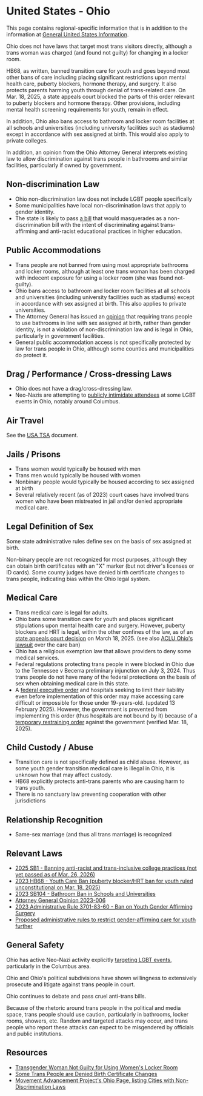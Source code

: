 # United States - Ohio

This page contains regional-specific information that is in addition to
the information at [General United States
Information](notes/usa-general.md).

Ohio does not have laws that target most trans visitors directly,
although a trans woman was charged (and found not guilty) for changing
in a locker room.

HB68, as written, banned transition care for youth and goes beyond most other
bans of care including placing significant restrictions upon mental health
care, puberty blockers, hormone therapy, and surgery. It also protects parents
harming youth through denial of trans-related care. On Mar. 18, 2025, a
state appeals court blocked the parts of this order relevant to puberty
blockers and hormone therapy. Other provisions, including mental health
screening requirements for youth, remain in effect.

In addition, Ohio also bans access to bathroom and locker room facilities
at all schools and universities (including university facilities such as
stadiums) except in accordance with sex assigned at birth. This would also
apply to private colleges.

In addition, an opinion from the Ohio Attorney General interprets
existing law to allow discrimination against trans people in bathrooms
and similar facilities, particularly if owned by government.

## Non-discrimination Law

 * Ohio non-discrimination law does not include LGBT people specifically
 * Some municipalities have local non-discrimination laws that apply to
   gender identity.
 * The state is likely to pass [a
   bill](https://legiscan.com/TN/text/HB0064/2025) that would masquerades as a
   non-discrimination bill with the intent of discriminating against
   trans-affirming and anti-racist educational practices in higher
   education.

## Public Accommodations

 * Trans people are not banned from using most appropriate bathrooms and
   locker rooms, although at least one trans woman has been charged with
   indecent exposure for using a locker room (she was found not-guilty).
 * Ohio bans access to bathroom and locker room facilities at all
   schools and universities (including university facilities such as
   stadiums) except in accordance with sex assigned at birth.  This also
   applies to private universities.
 * The Attorney General has issued an
   [opinion](https://www.ohioattorneygeneral.gov/getattachment/f10767a2-2cf3-4844-b943-90a503dc4c52/2023-006.aspx)
   that requiring trans people to use bathrooms in line with sex
   assigned at birth, rather than gender identity, is not a violation of
   non-discrimination law and is legal in Ohio, particularly in
   government facilities.
 * General public accommodation access is not specifically protected by law
   for trans people in Ohio, although some counties and municipalities
   do protect it.

## Drag / Performance / Cross-dressing Laws

 * Ohio does not have a drag/cross-dressing law.
 * Neo-Nazis are attempting to [publicly intimidate
   attendees](https://www.dispatch.com/story/news/state/2023/09/11/neo-nazi-blood-tribe-claims-it-has-launched-an-ohio-chapter/70602182007/)
   at some LGBT events in Ohio, notably around Columbus.

## Air Travel

See the [USA TSA](notes/tsa.md) document.

## Jails / Prisons

 * Trans women would typically be housed with men
 * Trans men would typically be housed with women
 * Nonbinary people would typically be housed according to sex
   assigned at birth
 * Several relatively recent (as of 2023) court cases have involved
   trans women who have been mistreated in jail and/or denied
   appropriate medical care.

## Legal Definition of Sex

Some state administrative rules define sex on the basis of sex assigned at
birth.

Non-binary people are not recognized for most purposes, although they
can obtain birth certificates with an "X" marker (but not driver's
licenses or ID cards). Some county judges have denied birth certificate
changes to trans people, indicating bias within the Ohio legal system.

## Medical Care

 * Trans medical care is legal for adults.
 * Ohio bans some transition care for youth and places significant
   stipulations upon mental health care and surgery. However, puberty
   blockers and HRT is legal, within the other confines of the law, as
   of an [state appeals court
   decision](https://www.aclu.org/press-releases/state-district-court-of-appeals-blocks-ohios-ban-on-gender-affirming-care-for-trans-minors-in-an-historic-win-for-families-and-bodily-autonomy)
   on March 18, 2025. (see also [ACLU
   Ohio's lawsuit](https://www.acluohio.org/en/press-releases/aclu-ohio-preparing-lawsuit-challenging-hb-68)
   over the care ban)
 * Ohio has a religious exemption law that allows providers to deny some
   medical services.
 * Federal regulations protecting trans people in were blocked in
   Ohio due to the Tennessee v Becerra preliminary injunction on
   July 3, 2024. Thus trans people do not have many of the federal
   protections on the basis of sex when obtaining medical care in this
   state.
 * A [federal executive
   order](https://www.whitehouse.gov/presidential-actions/2025/01/protecting-children-from-chemical-and-surgical-mutilation/)
   and hospitals seeking to limit their liability even before
   implementation of this order may make accessing care difficult or
   impossible for those under 19-years-old. (updated 13 February 2025).
   However, the government is prevented from implementing this order
   (thus hospitals are not bound by it) because of a [temporary
   restraining
   order](https://assets.aclu.org/live/uploads/2025/02/093114651219.pdf)
   against the government (verified Mar. 18, 2025).

## Child Custody / Abuse

 * Transition care is not specifically defined as child abuse. However,
   as some youth gender transition medical care is illegal in Ohio, it is
   unknown how that may affect custody.
 * HB68 explicitly protects anti-trans parents who are causing harm to
   trans youth.
 * There is no sanctuary law preventing cooperation with other
   jurisdictions
 
## Relationship Recognition

 * Same-sex marriage (and thus all trans marriage) is recognized

## Relevant Laws

 * [2025 SB1 - Banning anti-racist and trans-inclusive college
   practices (not yet passed as of Mar. 26,
   2026)](https://legiscan.com/TN/text/HB0064/2025)
 * [2023 HB68 - Youth Care Ban (puberty blocker/HRT ban for youth ruled unconstitutional on Mar. 18, 2025)](https://www.legislature.ohio.gov/legislation/135/hb68)
 * [2023 SB104 - Bathroom Ban in Schools and Universities](https://www.legislature.ohio.gov/legislation/135/sb104)
 * [Attorney General Opinion 2023-006](https://www.ohioattorneygeneral.gov/getattachment/f10767a2-2cf3-4844-b943-90a503dc4c52/2023-006.aspx)
 * [2023 Administrative Rule 3701-83-60 - Ban on Youth Gender Affirming Surgery](https://www.registerofohio.state.oh.us/pdfs/3701/0/83/3701-83-60_PH_EM_NE_RU_20240105_1308.pdf)
 * [Proposed administrative rules to restrict gender-affirming care for youth further](https://odh.ohio.gov/wps/wcm/connect/gov/9b217d95-bcc9-483f-8771-f4786bb93b56/Combined+to+Post.pdf?MOD=AJPERES&CONVERT_TO=url&CACHEID=ROOTWORKSPACE.Z18_M1HGGIK0N0JO00QO9DDDDM3000-9b217d95-bcc9-483f-8771-f4786bb93b56-oS58U7u)

## General Safety

Ohio has active Neo-Nazi activity explicitly [targeting LGBT
events](https://www.dispatch.com/story/news/state/2023/09/11/neo-nazi-blood-tribe-claims-it-has-launched-an-ohio-chapter/70602182007/),
particularly in the Columbus area.

Ohio and Ohio's political subdivisions have shown willingness to
extensively prosecute and litigate against trans people in court.

Ohio continues to debate and pass cruel anti-trans bills.

Because of the rhetoric around trans people in the political and media
space, trans people should use caution, particularly in bathrooms,
locker rooms, showers, etc.  Random and targeted attacks may occur, and
trans people who report these attacks can expect to be misgendered by
officials and public institutions.

## Resources

 * [Transgender Woman Not Guilty for Using Women's Locker Room](https://www.advocate.com/news/transgender-woman-locker-not-guilty)
 * [Some Trans People are Denied Birth Certificate Changes](https://www.news5cleveland.com/news/politics/ohio-politics/birth-certificate-gender-changes-for-trans-ohioans-are-at-discretion-of-judges-in-each-county)
 * [Movement Advancement Project's Ohio Page, listing Cities with Non-Discrimination Laws](https://www.lgbtmap.org/equality_maps/profile_state/OH)
